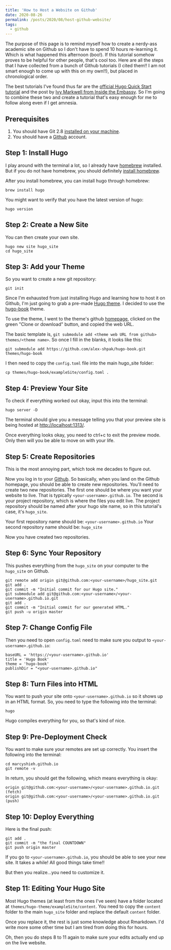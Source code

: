 ```yaml
---
title: 'How to Host a Website on Github'
date: 2020-08-26
permalink: /posts/2020/08/host-github-website/
tags:
  - github
---
```


The purpose of this page is to remind myself how to create a nerdy-ass academic site on Github so I don't have to spend 10 hours re-learning it. Which is what happened this afternoon (boo!). If this tutorial somehow proves to be helpful for other people, that's cool too. Here are all the steps that I have collected from a bunch of Github tutorials (I cited them!! I am not smart enough to come up with this on my own!!), but placed in chronological order.

The best tutorials I've found thus far are the [official Hugo Quick Start tutorial](https://gohugo.io/getting-started/quick-start/) and the post by [Ivy Markwell from Inside the Embassy](https://inside.getambassador.com/creating-and-deploying-your-first-hugo-site-to-github-pages-1e1f496cf88d). So I'm going to combine these two and create a tutorial that's easy enough for me to follow along even if I get amnesia.

## Prerequisites

1. You should have Git 2.8 [installed on your machine](https://git-scm.com/downloads).
2. You should have a [Github](https://github.com) account.

## Step 1: Install Hugo

I play around with the terminal a lot, so I already have [homebrew](https://brew.sh/) installed. But if you do not have homebrew, you should definitely [install homebrew](https://brew.sh/).

After you install homebrew, you can install hugo through homebrew:

```
brew install hugo
```

You might want to verify that you have the latest version of hugo:

```
hugo version
```

## Step 2: Create a New Site

You can then create your own site.

```
hugo new site hugo_site
cd hugo_site
```

## Step 3: Add your Theme

So you want to create a new git repository:

```
git init
```

Since I'm exhausted from just installing Hugo and learning how to host it on Github, I'm just going to grab a pre-made [Hugo theme](https://themes.gohugo.io/). I decided to use the [hugo-book](https://themes.gohugo.io/hugo-book/) theme.

To use the theme, I went to the theme's github [homepage](https://github.com/alex-shpak/hugo-book), clicked on the green "Clone or download" button, and copied the web URL.

The basic template is, ```git submodule add <theme web URL from github> themes/<theme name>```. So once I fill in the blanks, it looks like this:

```
git submodule add https://github.com/alex-shpak/hugo-book.git themes/hugo-book
```

I then need to copy the ```config.toml``` file into the main hugo_site folder:

```
cp themes/hugo-book/exampleSite/config.toml .
```

## Step 4: Preview Your Site

To check if everything worked out okay, input this into the terminal:

```
hugo server -D
```

The terminal should give you a message telling you that your preview site is being hosted at [http://localhost:1313/](http://localhost:1313/).

Once everything looks okay, you need to ctrl+c to exit the preview mode. Only then will you be able to move on with your life.

## Step 5: Create Repositories

This is the most annoying part, which took me decades to figure out.

Now you log in to your [Github](https://github.com). So basically, when you land on the Github homepage, you should be able to create new repositories. You'll need to create two new repositories. The first one should be where you want your website to live. That is typically ```<your-username>.github.io```. The second is your project repository, which is where the files you edit live. The project repository should be named after your hugo site name, so in this tutorial's case, it's ```hugo_site```.

Your first repository name should be: ```<your-username>.github.io```
Your second repository name should be: ```hugo_site```

Now you have created two repositories.

## Step 6: Sync Your Repository

This pushes everything from the ```hugo_site``` on your computer to the ```hugo_site``` on Github.

```
git remote add origin git@github.com:<your-username>/hugo_site.git
git add .
git commit -m "Initial commit for our Hugo site."
git submodule add git@github.com:<your-username>/<your-username>.github.io.git
git add .
git commit -m "Initial commit for our generated HTML."
git push -u origin master
```

## Step 7: Change Config File

Then you need to open ```config.toml``` need to make sure you output to ```<your-username>.github.io```:

```
baseURL = 'https://<your-username>.github.io'
title = 'Hugo Book'
theme = 'hugo-book'
publishDir = "<your-username>.github.io"
```

## Step 8: Turn Files into HTML

You want to push your site onto ```<your-username>.github.io``` so it shows up in an HTML format. So, you need to type the following into the terminal:

```
hugo
```

Hugo compiles everything for you, so that's kind of nice.

## Step 9: Pre-Deployment Check

You want to make sure your remotes are set up correctly. You insert the following into the terminal:

```
cd marcyshieh.github.io
git remote -v
```

In return, you should get the following, which means everything is okay:

```
origin git@github.com:<your-username>/<your-username>.github.io.git (fetch)
origin git@github.com:<your-username>/<your-username>.github.io.git (push)
```

## Step 10: Deploy Everything

Here is the final push:

```
git add .
git commit -m "the final COUNTDOWN"
git push origin master
```

If you go to ```<your-username>.github.io```, you should be able to see your new site. It takes a while! All good things take time!!

But then you realize...you need to customize it.

## Step 11: Editing Your Hugo Site

Most Hugo themes (at least from the ones I've seen) have a folder located at ```themes/hugo-theme/exampleSite/content```. You need to copy the ```content``` folder to the main ```hugo_site``` folder and replace the default ```content``` folder.

Once you replace it, the rest is just some knowledge about Rmarkdown. I'd write more some other time but I am tired from doing this for hours.

Oh, then you do steps 8 to 11 again to make sure your edits actually end up on the live website.